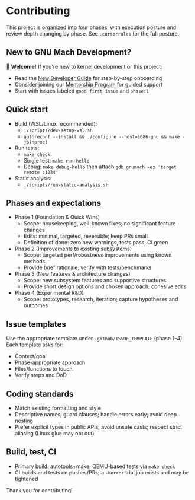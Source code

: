 # Contributing

This project is organized into four phases, with execution posture and review depth changing by phase. See `.cursorrules` for the full posture.

## New to GNU Mach Development?

👋 **Welcome!** If you're new to kernel development or this project:
- Read the [New Developer Guide](docs/new-developer-guide.md) for step-by-step onboarding
- Consider joining our [Mentorship Program](docs/mentorship-program.md) for guided support
- Start with issues labeled `good first issue` and `phase:1`

## Quick start
- Build (WSL/Linux recommended):
  - `./scripts/dev-setup-wsl.sh`
  - `autoreconf --install && ./configure --host=i686-gnu && make -j$(nproc)`
- Run tests:
  - `make check`
  - Single test: `make run-hello`
  - Debug: `make debug-hello` then attach `gdb gnumach -ex 'target remote :1234'`
- Static analysis:
  - `./scripts/run-static-analysis.sh`

## Phases and expectations
- Phase 1 (Foundation & Quick Wins)
  - Scope: housekeeping, well-known fixes; no significant feature changes
  - Edits: minimal, targeted, reversible; keep PRs small
  - Definition of done: zero new warnings, tests pass, CI green
- Phase 2 (Improvements to existing subsystems)
  - Scope: targeted perf/robustness improvements using known methods
  - Provide brief rationale; verify with tests/benchmarks
- Phase 3 (New features & architecture changes)
  - Scope: new subsystem features and supportive structures
  - Provide short design options and chosen approach; cohesive edits
- Phase 4 (Experimental R&D)
  - Scope: prototypes, research, iteration; capture hypotheses and outcomes

## Issue templates
Use the appropriate template under `.github/ISSUE_TEMPLATE` (phase 1–4). Each template asks for:
- Context/goal
- Phase-appropriate approach
- Files/functions to touch
- Verify steps and DoD

## Coding standards
- Match existing formatting and style
- Descriptive names; guard clauses; handle errors early; avoid deep nesting
- Prefer explicit types in public APIs; avoid unsafe casts; respect strict aliasing (Linux glue may opt out)

## Build, test, CI
- Primary build: autotools+make; QEMU-based tests via `make check`
- CI builds and tests on pushes/PRs; a `-Werror` trial job exists and may be tightened

Thank you for contributing!


